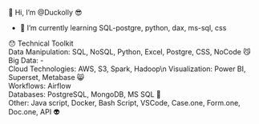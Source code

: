  👋 	Hi, I’m @Duckolly  😎  

- 🌱 I’m currently learning SQL-postgre, python, dax, ms-sql, css  

😯 Technical Toolkit  
Data Manipulation: SQL, NoSQL, Python, Excel, Postgre, CSS, NoCode 😼  
Big Data: -  
Cloud Technologies: AWS, S3, Spark, Hadoop\n
Visualization: Power BI, Superset, Metabase 😸  
Workflows: Airflow  
Databases: PostgreSQL, MongoDB, MS SQL 🐼  
Other: Java script, Docker, Bash Script, VSCode, Case.one, Form.one, Doc.one, API 👽  



<!---
Duckolly/Duckolly is a ✨ special ✨ repository because its `README.md` (this file) appears on your GitHub profile.
You can click the Preview link to take a look at your changes.
--->
